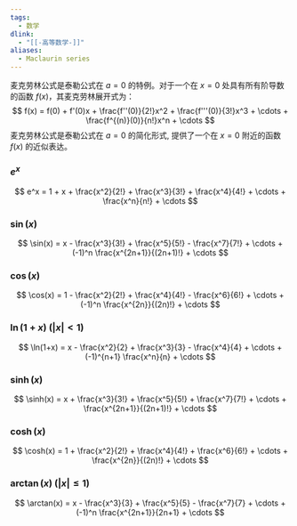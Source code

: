 ```yaml
---
tags:
  - 数学
dlink:
  - "[[-高等数学-]]"
aliases:
  - Maclaurin series
---
```

麦克劳林公式是泰勒公式在 $a = 0$ 的特例。对于一个在 $x = 0$ 处具有所有阶导数的函数 $f(x)$，其麦克劳林展开式为：
$$
f(x) = f(0) + f'(0)x + \frac{f''(0)}{2!}x^2 + \frac{f'''(0)}{3!}x^3 + \cdots + \frac{f^{(n)}(0)}{n!}x^n + \cdots
$$
麦克劳林公式是泰勒公式在 $a = 0$ 的简化形式, 提供了一个在 $x = 0$ 附近的函数 $f(x)$ 的近似表达。

### $e^x$
$$
e^x = 1 + x + \frac{x^2}{2!} + \frac{x^3}{3!} + \frac{x^4}{4!} + \cdots + \frac{x^n}{n!} + \cdots
$$

### $\sin(x)$
$$
\sin(x) = x - \frac{x^3}{3!} + \frac{x^5}{5!} - \frac{x^7}{7!} + \cdots + (-1)^n \frac{x^{2n+1}}{(2n+1)!} + \cdots
$$
### $\cos(x)$
$$
\cos(x) = 1 - \frac{x^2}{2!} + \frac{x^4}{4!} - \frac{x^6}{6!} + \cdots + (-1)^n \frac{x^{2n}}{(2n)!} + \cdots
$$

### $\ln(1+x)$ ($|x| < 1$)
$$
\ln(1+x) = x - \frac{x^2}{2} + \frac{x^3}{3} - \frac{x^4}{4} + \cdots + (-1)^{n+1} \frac{x^n}{n} + \cdots
$$

### $\sinh(x)$

$$
\sinh(x) = x + \frac{x^3}{3!} + \frac{x^5}{5!} + \frac{x^7}{7!} + \cdots + \frac{x^{2n+1}}{(2n+1)!} + \cdots
$$

### $\cosh(x)$

$$
\cosh(x) = 1 + \frac{x^2}{2!} + \frac{x^4}{4!} + \frac{x^6}{6!} + \cdots + \frac{x^{2n}}{(2n)!} + \cdots
$$

### $\arctan(x)$ ($|x| \leq 1$)

$$
\arctan(x) = x - \frac{x^3}{3} + \frac{x^5}{5} - \frac{x^7}{7} + \cdots + (-1)^n \frac{x^{2n+1}}{2n+1} + \cdots
$$
